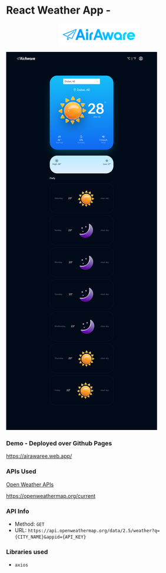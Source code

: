 # React Weather App - 

<p align="center">
    <img width="220"  src="src/assets/images/logo.png">
</p>

![Screenshot](src/assets/images/localhost_3000_.png)


### Demo - Deployed over Github Pages 
https://airawaree.web.app/


### APIs Used
[Open Weather APIs](https://openweathermap.org/)

https://openweathermap.org/current

### API Info
* Method: `GET`
* URL: `https://api.openweathermap.org/data/2.5/weather?q={CITY_NAME}&appid={API_KEY}`


### Libraries used
* `axios`



